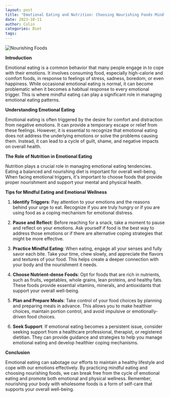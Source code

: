 ```yaml
---
layout: post
title: "Emotional Eating and Nutrition: Choosing Nourishing Foods Mindfully"
date: 2023-10-11
author: Colin
categories: Diet
tags: 
---
```


![Nourishing Foods](https://source.unsplash.com/1600x900/?food)

**Introduction**

Emotional eating is a common behavior that many people engage in to cope with their emotions. It involves consuming food, especially high-calorie and comfort foods, in response to feelings of stress, sadness, boredom, or even happiness. While occasional emotional eating is normal, it can become problematic when it becomes a habitual response to every emotional trigger. This is where mindful eating can play a significant role in managing emotional eating patterns.

**Understanding Emotional Eating**

Emotional eating is often triggered by the desire for comfort and distraction from negative emotions. It can provide a temporary escape or relief from these feelings. However, it is essential to recognize that emotional eating does not address the underlying emotions or solve the problems causing them. Instead, it can lead to a cycle of guilt, shame, and negative impacts on overall health.

**The Role of Nutrition in Emotional Eating**

Nutrition plays a crucial role in managing emotional eating tendencies. Eating a balanced and nourishing diet is important for overall well-being. When facing emotional triggers, it's important to choose foods that provide proper nourishment and support your mental and physical health.

**Tips for Mindful Eating and Emotional Wellness**

1. **Identify Triggers**: Pay attention to your emotions and the reasons behind your urge to eat. Recognize if you are truly hungry or if you are using food as a coping mechanism for emotional distress.

2. **Pause and Reflect**: Before reaching for a snack, take a moment to pause and reflect on your emotions. Ask yourself if food is the best way to address those emotions or if there are alternative coping strategies that might be more effective.

3. **Practice Mindful Eating**: When eating, engage all your senses and fully savor each bite. Take your time, chew slowly, and appreciate the flavors and textures of your food. This helps create a deeper connection with your body and the nourishment it needs.

4. **Choose Nutrient-dense Foods**: Opt for foods that are rich in nutrients, such as fruits, vegetables, whole grains, lean proteins, and healthy fats. These foods provide essential vitamins, minerals, and antioxidants that support your overall well-being.

5. **Plan and Prepare Meals**: Take control of your food choices by planning and preparing meals in advance. This allows you to make healthier choices, maintain portion control, and avoid impulsive or emotionally-driven food choices.

6. **Seek Support**: If emotional eating becomes a persistent issue, consider seeking support from a healthcare professional, therapist, or registered dietitian. They can provide guidance and strategies to help you manage emotional eating and develop healthier coping mechanisms.

**Conclusion**

Emotional eating can sabotage our efforts to maintain a healthy lifestyle and cope with our emotions effectively. By practicing mindful eating and choosing nourishing foods, we can break free from the cycle of emotional eating and promote both emotional and physical wellness. Remember, nourishing your body with wholesome foods is a form of self-care that supports your overall well-being.